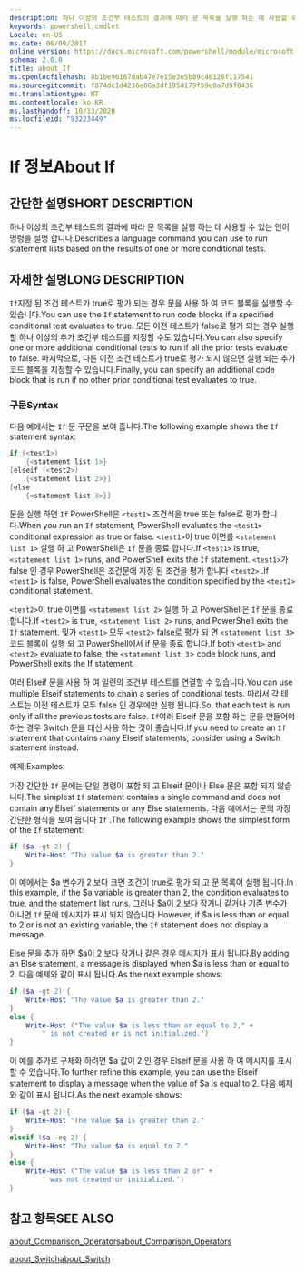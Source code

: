 ```yaml
---
description: 하나 이상의 조건부 테스트의 결과에 따라 문 목록을 실행 하는 데 사용할 수 있는 언어 명령을 설명 합니다.
keywords: powershell,cmdlet
Locale: en-US
ms.date: 06/09/2017
online version: https://docs.microsoft.com/powershell/module/microsoft.powershell.core/about/about_if?view=powershell-5.1&WT.mc_id=ps-gethelp
schema: 2.0.0
title: about_If
ms.openlocfilehash: 8b1be96167dab47e7e15e3e5b89c46126f117541
ms.sourcegitcommit: f874dc1d4236e06a3df195d179f59e0a7d9f8436
ms.translationtype: MT
ms.contentlocale: ko-KR
ms.lasthandoff: 10/13/2020
ms.locfileid: "93223449"
---
```

# <a name="about-if"></a><span data-ttu-id="11514-104">If 정보</span><span class="sxs-lookup"><span data-stu-id="11514-104">About If</span></span>

## <a name="short-description"></a><span data-ttu-id="11514-105">간단한 설명</span><span class="sxs-lookup"><span data-stu-id="11514-105">SHORT DESCRIPTION</span></span>
<span data-ttu-id="11514-106">하나 이상의 조건부 테스트의 결과에 따라 문 목록을 실행 하는 데 사용할 수 있는 언어 명령을 설명 합니다.</span><span class="sxs-lookup"><span data-stu-id="11514-106">Describes a language command you can use to run statement lists based on the results of one or more conditional tests.</span></span>

## <a name="long-description"></a><span data-ttu-id="11514-107">자세한 설명</span><span class="sxs-lookup"><span data-stu-id="11514-107">LONG DESCRIPTION</span></span>
<span data-ttu-id="11514-108">`If`지정 된 조건 테스트가 true로 평가 되는 경우 문을 사용 하 여 코드 블록을 실행할 수 있습니다.</span><span class="sxs-lookup"><span data-stu-id="11514-108">You can use the `If` statement to run code blocks if a specified conditional test evaluates to true.</span></span> <span data-ttu-id="11514-109">모든 이전 테스트가 false로 평가 되는 경우 실행할 하나 이상의 추가 조건부 테스트를 지정할 수도 있습니다.</span><span class="sxs-lookup"><span data-stu-id="11514-109">You can also specify one or more additional conditional tests to run if all the prior tests evaluate to false.</span></span> <span data-ttu-id="11514-110">마지막으로, 다른 이전 조건 테스트가 true로 평가 되지 않으면 실행 되는 추가 코드 블록을 지정할 수 있습니다.</span><span class="sxs-lookup"><span data-stu-id="11514-110">Finally, you can specify an additional code block that is run if no other prior conditional test evaluates to true.</span></span>

### <a name="syntax"></a><span data-ttu-id="11514-111">구문</span><span class="sxs-lookup"><span data-stu-id="11514-111">Syntax</span></span>

<span data-ttu-id="11514-112">다음 예에서는 `If` 문 구문을 보여 줍니다.</span><span class="sxs-lookup"><span data-stu-id="11514-112">The following example shows the `If` statement syntax:</span></span>

```powershell
if (<test1>)
    {<statement list 1>}
[elseif (<test2>)
    {<statement list 2>}]
[else
    {<statement list 3>}]
```

<span data-ttu-id="11514-113">문을 실행 하면 `If` PowerShell은 `<test1>` 조건식을 true 또는 false로 평가 합니다.</span><span class="sxs-lookup"><span data-stu-id="11514-113">When you run an `If` statement, PowerShell evaluates the `<test1>` conditional expression as true or false.</span></span> <span data-ttu-id="11514-114">`<test1>`이 true 이면를 `<statement list 1>` 실행 하 고 PowerShell은 `If` 문을 종료 합니다.</span><span class="sxs-lookup"><span data-stu-id="11514-114">If `<test1>` is true, `<statement list 1>` runs, and PowerShell exits the `If` statement.</span></span> <span data-ttu-id="11514-115">`<test1>`가 false 인 경우 PowerShell은 조건문에 지정 된 조건을 평가 합니다 `<test2>` .</span><span class="sxs-lookup"><span data-stu-id="11514-115">If `<test1>` is false, PowerShell evaluates the condition specified by the `<test2>` conditional statement.</span></span>

<span data-ttu-id="11514-116">`<test2>`이 true 이면를 `<statement list 2>` 실행 하 고 PowerShell은 `If` 문을 종료 합니다.</span><span class="sxs-lookup"><span data-stu-id="11514-116">If `<test2>` is true, `<statement list 2>` runs, and PowerShell exits the `If` statement.</span></span> <span data-ttu-id="11514-117">및가 `<test1>` 모두 `<test2>` false로 평가 되 면 `<statement list 3`> 코드 블록이 실행 되 고 PowerShell에서 if 문을 종료 합니다.</span><span class="sxs-lookup"><span data-stu-id="11514-117">If both `<test1>` and `<test2>` evaluate to false, the `<statement list 3`> code block runs, and PowerShell exits the If statement.</span></span>

<span data-ttu-id="11514-118">여러 Elseif 문을 사용 하 여 일련의 조건부 테스트를 연결할 수 있습니다.</span><span class="sxs-lookup"><span data-stu-id="11514-118">You can use multiple Elseif statements to chain a series of conditional tests.</span></span> <span data-ttu-id="11514-119">따라서 각 테스트는 이전 테스트가 모두 false 인 경우에만 실행 됩니다.</span><span class="sxs-lookup"><span data-stu-id="11514-119">So, that each test is run only if all the previous tests are false.</span></span>
<span data-ttu-id="11514-120">`If`여러 Elseif 문을 포함 하는 문을 만들어야 하는 경우 Switch 문을 대신 사용 하는 것이 좋습니다.</span><span class="sxs-lookup"><span data-stu-id="11514-120">If you need to create an `If` statement that contains many Elseif statements, consider using a Switch statement instead.</span></span>

<span data-ttu-id="11514-121">예제:</span><span class="sxs-lookup"><span data-stu-id="11514-121">Examples:</span></span>

<span data-ttu-id="11514-122">가장 간단한 `If` 문에는 단일 명령이 포함 되 고 Elseif 문이나 Else 문은 포함 되지 않습니다.</span><span class="sxs-lookup"><span data-stu-id="11514-122">The simplest `If` statement contains a single command and does not contain any Elseif statements or any Else statements.</span></span> <span data-ttu-id="11514-123">다음 예에서는 문의 가장 간단한 형식을 보여 줍니다 `If` .</span><span class="sxs-lookup"><span data-stu-id="11514-123">The following example shows the simplest form of the `If` statement:</span></span>

```powershell
if ($a -gt 2) {
    Write-Host "The value $a is greater than 2."
}
```

<span data-ttu-id="11514-124">이 예에서는 $a 변수가 2 보다 크면 조건이 true로 평가 되 고 문 목록이 실행 됩니다.</span><span class="sxs-lookup"><span data-stu-id="11514-124">In this example, if the $a variable is greater than 2, the condition evaluates to true, and the statement list runs.</span></span> <span data-ttu-id="11514-125">그러나 $a이 2 보다 작거나 같거나 기존 변수가 아니면 `If` 문에 메시지가 표시 되지 않습니다.</span><span class="sxs-lookup"><span data-stu-id="11514-125">However, if $a is less than or equal to 2 or is not an existing variable, the `If` statement does not display a message.</span></span>

<span data-ttu-id="11514-126">Else 문을 추가 하면 $a이 2 보다 작거나 같은 경우 메시지가 표시 됩니다.</span><span class="sxs-lookup"><span data-stu-id="11514-126">By adding an Else statement, a message is displayed when $a is less than or equal to 2.</span></span> <span data-ttu-id="11514-127">다음 예제와 같이 표시 됩니다.</span><span class="sxs-lookup"><span data-stu-id="11514-127">As the next example shows:</span></span>

```powershell
if ($a -gt 2) {
    Write-Host "The value $a is greater than 2."
}
else {
    Write-Host ("The value $a is less than or equal to 2," +
        " is not created or is not initialized.")
}
```

<span data-ttu-id="11514-128">이 예를 추가로 구체화 하려면 $a 값이 2 인 경우 Elseif 문을 사용 하 여 메시지를 표시할 수 있습니다.</span><span class="sxs-lookup"><span data-stu-id="11514-128">To further refine this example, you can use the Elseif statement to display a message when the value of $a is equal to 2.</span></span> <span data-ttu-id="11514-129">다음 예제와 같이 표시 됩니다.</span><span class="sxs-lookup"><span data-stu-id="11514-129">As the next example shows:</span></span>

```powershell
if ($a -gt 2) {
    Write-Host "The value $a is greater than 2."
}
elseif ($a -eq 2) {
    Write-Host "The value $a is equal to 2."
}
else {
    Write-Host ("The value $a is less than 2 or" +
        " was not created or initialized.")
}
```

## <a name="see-also"></a><span data-ttu-id="11514-130">참고 항목</span><span class="sxs-lookup"><span data-stu-id="11514-130">SEE ALSO</span></span>

[<span data-ttu-id="11514-131">about_Comparison_Operators</span><span class="sxs-lookup"><span data-stu-id="11514-131">about_Comparison_Operators</span></span>](about_Comparison_Operators.md)

[<span data-ttu-id="11514-132">about_Switch</span><span class="sxs-lookup"><span data-stu-id="11514-132">about_Switch</span></span>](about_Switch.md)
